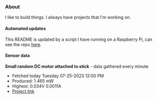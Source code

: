 ### About
I like to build things. I always have projects that I'm working on.

#### Automated updates
This README is updated by a script I have running on a Raspberry Pi, can see the repo [here](https://github.com/jdc-cunningham/raspi-git-repo-updater).

#### Sensor data


**Small random DC motor attached to stick** - data gathered every minute
- Fetched today Tuesday 07-25-2023 12:00 PM
- Produced: 1.465 mW
- Highest: 0.034V 0.0011A
- [Project link](https://github.com/jdc-cunningham/turbine-raspi)